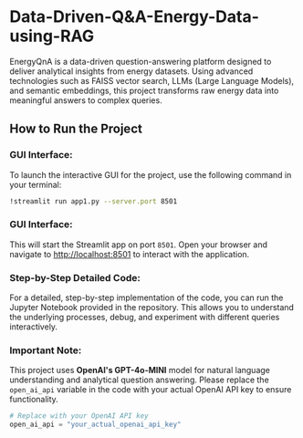 # Data-Driven-Q\&A-Energy-Data-using-RAG
EnergyQnA is a data-driven question-answering platform designed to deliver analytical insights from energy datasets. Using advanced technologies such as FAISS vector search, LLMs (Large Language Models), and semantic embeddings, this project transforms raw energy data into meaningful answers to complex queries.


## How to Run the Project

### GUI Interface:
To launch the interactive GUI for the project, use the following command in your terminal:

```bash
!streamlit run app1.py --server.port 8501
```
### GUI Interface:
This will start the Streamlit app on port `8501`. Open your browser and navigate to [http://localhost:8501](http://localhost:8501) to interact with the application.

### Step-by-Step Detailed Code:
For a detailed, step-by-step implementation of the code, you can run the Jupyter Notebook provided in the repository. This allows you to understand the underlying processes, debug, and experiment with different queries interactively.

### Important Note:
This project uses **OpenAI's GPT-4o-MINI** model for natural language understanding and analytical question answering. Please replace the `open_ai_api` variable in the code with your actual OpenAI API key to ensure functionality.

```python
# Replace with your OpenAI API key
open_ai_api = "your_actual_openai_api_key"
```
